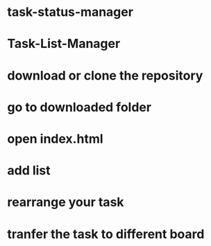 # task-status-manager
# Task-List-Manager
# download or clone the repository
# go to downloaded folder
# open index.html
# add list
# rearrange your task
# tranfer the task to different board

